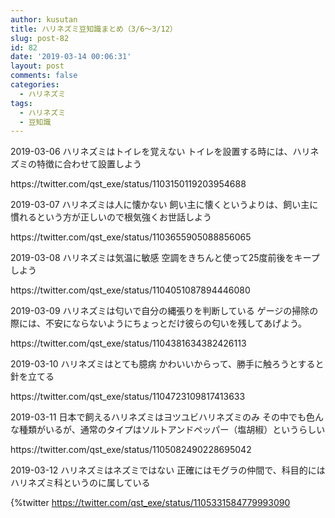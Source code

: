 ```yaml
---
author: kusutan
title: ハリネズミ豆知識まとめ（3/6〜3/12）
slug: post-82
id: 82
date: '2019-03-14 00:06:31'
layout: post
comments: false
categories:
  - ハリネズミ
tags:
  - ハリネズミ
  - 豆知識
---
```


2019-03-06 ハリネズミはトイレを覚えない トイレを設置する時には、ハリネズミの特徴に合わせて設置しよう 

<div class="twitter"> https://twitter.com/qst_exe/status/1103150119203954688 </div>

2019-03-07 ハリネズミは人に懐かない 飼い主に懐くというよりは、飼い主に慣れるという方が正しいので根気強くお世話しよう 

<div class="twitter"> https://twitter.com/qst_exe/status/1103655905088856065 </div>

2019-03-08 ハリネズミは気温に敏感 空調をきちんと使って25度前後をキープしよう 

<div class="twitter"> https://twitter.com/qst_exe/status/1104051087894446080 </div>

2019-03-09 ハリネズミは匂いで自分の縄張りを判断している ゲージの掃除の際には、不安にならないようにちょっとだけ彼らの匂いを残してあげよう。 

<div class="twitter"> https://twitter.com/qst_exe/status/1104381634382426113 </div>

2019-03-10 ハリネズミはとても臆病 かわいいからって、勝手に触ろうとすると針を立てる 

<div class="twitter"> https://twitter.com/qst_exe/status/1104723109817413633 </div>

2019-03-11 日本で飼えるハリネズミはヨツユビハリネズミのみ その中でも色んな種類がいるが、通常のタイプはソルトアンドペッパー（塩胡椒）というらしい 

<div class="twitter"> https://twitter.com/qst_exe/status/1105082490228695042 </div>

2019-03-12 ハリネズミはネズミではない 正確にはモグラの仲間で、科目的にはハリネズミ科というのに属している 

{%twitter https://twitter.com/qst_exe/status/1105331584779993090 </div>
